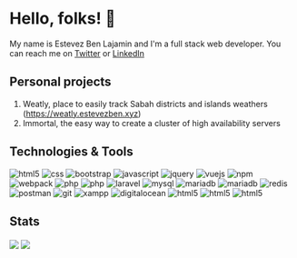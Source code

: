 # Hello, folks! 👋

My name is Estevez Ben Lajamin and I'm a full stack web developer.
You can reach me on [Twitter](https://twitter.com/mossy_moo) or [LinkedIn](https://www.linkedin.com/in/estevez-ben-lajamin-15ba8b1aa/)

## Personal projects
1. Weatly, place to easily track Sabah districts and islands weathers (https://weatly.estevezben.xyz)
2. Immortal, the easy way to create a cluster of high availability servers


## Technologies & Tools

<p>
  <img alt="html5" src="https://img.shields.io/badge/-HTML5-E34F26?style=flat-square&logo=html5&logoColor=white" />
  <img alt="css" src="https://img.shields.io/badge/CSS-239120?&style=flat-square&logo=css3&logoColor=white" />
  <img alt="bootstrap" src="https://img.shields.io/badge/Bootstrap-563D7C?style=flat-square&logo=bootstrap&logoColor=white" />
  <img alt="javascript" src="https://img.shields.io/badge/JavaScript-F7DF1E?style=flat-square&logo=javascript&logoColor=black" />
  <img alt="jquery" src="https://img.shields.io/badge/jQuery-0769AD?style=flat-square&logo=jquery&logoColor=white" />
  <img alt="vuejs" src="https://img.shields.io/badge/Vue.js-35495E?style=flat-square&logo=vuedotjs&logoColor=4FC08D" />
  <img alt="npm" src="https://img.shields.io/badge/npm-CB3837?style=flat-square&logo=npm&logoColor=white" />
  <img alt="webpack" src="https://img.shields.io/badge/-Webpack-8DD6F9?style=flat-square&logo=webpack&logoColor=white" />
  <img alt="php" src="https://img.shields.io/badge/PHP-777BB4?style=flat-square&logo=php&logoColor=white" />
  <img alt="php" src="https://img.shields.io/badge/Go-00ADD8?style=flat-square&logo=go&logoColor=white" />
  <img alt="laravel" src="https://img.shields.io/badge/Laravel-FF2D20?style=flat-square&logo=laravel&logoColor=white" />
  <img alt="mysql" src="https://img.shields.io/badge/MySQL-00000F?style=flat-square&logo=mysql&logoColor=white" />
  <img alt="mariadb" src="https://img.shields.io/badge/MariaDB-003545?style=flat-square&logo=mariadb&logoColor=white" />
  <img alt="mariadb" src="https://img.shields.io/badge/MongoDB-4EA94B?style=flat-square&logo=mongodb&logoColor=white" />
  <img alt="redis" src="https://img.shields.io/badge/redis-%23DD0031.svg?&style=flat-square&logo=redis&logoColor=white" />
  <img alt="postman" src="https://img.shields.io/badge/Postman-FF6C37?style=flat-square&logo=Postman&logoColor=white" />
  <img alt="git" src="https://img.shields.io/badge/Git-F05032?style=flat-square&logo=git&logoColor=white" />
  <img alt="xampp" src="https://img.shields.io/badge/Xampp-F37623?style=flat-square&logo=xampp&logoColor=white" />
  <img alt="digitalocean" src="https://img.shields.io/badge/Digital_Ocean-0080FF?style=flat-square&logo=DigitalOcean&logoColor=white" />
  <img alt="html5" src="https://img.shields.io/badge/Amazon_AWS-232F3E?style=flat-square&logo=amazon-aws&logoColor=white" />
  <img alt="html5" src="https://img.shields.io/badge/Ubuntu-E95420?style=flat-square&logo=ubuntu&logoColor=white" />
  <img alt="html5" src="https://img.shields.io/badge/Windows-0078D6?style=flat-square&logo=windows&logoColor=white" />
</p>

<!--
**mossymoo/mossymoo** is a ✨ _special_ ✨ repository because its `README.md` (this file) appears on your GitHub profile.

Here are some ideas to get you started:

- 🔭 I’m currently working on ...
- 🌱 I’m currently learning ...
- 👯 I’m looking to collaborate on ...
- 🤔 I’m looking for help with ...
- 💬 Ask me about ...
- 📫 How to reach me: ...
- 😄 Pronouns: ...
- ⚡ Fun fact: ...
-->

## Stats
<img align="center" src="https://github-readme-stats.vercel.app/api/top-langs/?username=mossymoo&theme=radical&langs_count=3" /> <img align="center" src="https://github-readme-stats.vercel.app/api?username=mossymoo&show_icons=true&theme=radical" />

<!--
**[![Readme Card](https://github-readme-stats.vercel.app/api/pin/?username=mossymoo&repo=simplephplistener)](https://github.com/mossymoo/simplephplistener)
-->


